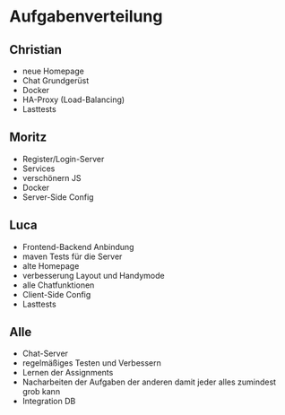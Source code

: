 # Aufgabenverteilung

## Christian
  * neue Homepage
  * Chat Grundgerüst
  * Docker
  * HA-Proxy (Load-Balancing)
  * Lasttests

## Moritz
  * Register/Login-Server
  * Services
  * verschönern JS
  * Docker
  * Server-Side Config

## Luca
  * Frontend-Backend Anbindung
  * maven Tests für die Server
  * alte Homepage
  * verbesserung Layout und Handymode
  * alle Chatfunktionen
  * Client-Side Config
  * Lasttests
 
## Alle
  * Chat-Server
  * regelmäßiges Testen und Verbessern
  * Lernen der Assignments
  * Nacharbeiten der Aufgaben der anderen damit jeder alles zumindest grob kann
  * Integration DB
